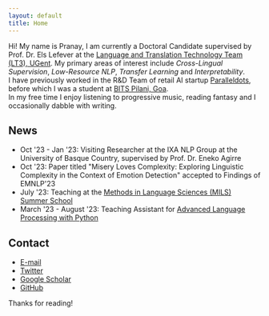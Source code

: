 ```yaml
---
layout: default
title: Home
---
```


<!-- <p class="message">
  Hey there! This page is included as an example. Feel free to customize it for your own use upon downloading. Carry on!
</p> -->

Hi! My name is Pranay, I am currently a Doctoral Candidate supervised by Prof. Dr. Els Lefever at the [Language and Translation Technology Team (LT3), UGent](https://lt3.ugent.be). My primary areas of interest include *Cross-Lingual Supervision*, *Low-Resource NLP*, *Transfer Learning* and *Interpretability*. <br>
I have previously worked in the R&D Team of retail AI startup [Paralleldots](https://www.paralleldots.com/), before which I was a student at [BITS Pilani, Goa](https://www.bits-pilani.ac.in/goa/). <br>
In my free time I enjoy listening to progressive music, reading fantasy and I occasionally dabble with writing.  


## News

* Oct '23 - Jan '23: Visiting Researcher at the IXA NLP Group at the University of Basque Country, supervised by Prof. Dr. Eneko Agirre
* Oct '23: Paper titled "Misery Loves Complexity: Exploring Linguistic Complexity in the Context of Emotion Detection" accepted to Findings of EMNLP'23
* July '23: Teaching at the [Methods in Language Sciences (MILS) Summer School](https://www.mils.ugent.be/)
* March '23 - August '23: Teaching Assistant for [Advanced Language Processing with Python](https://lt3.ugent.be/courses/advanced-language-processing-with-python/)

## Contact

* [E-mail](mailto:pranaydeep.singh@ugent.be)
* [Twitter](https://twitter.com/pranaydeeps)
* [Google Scholar](https://scholar.google.com/citations?user=8KSmDe4AAAAJ&hl=en)
* [GitHub](https://github.com/pranaydeeps)


Thanks for reading!
